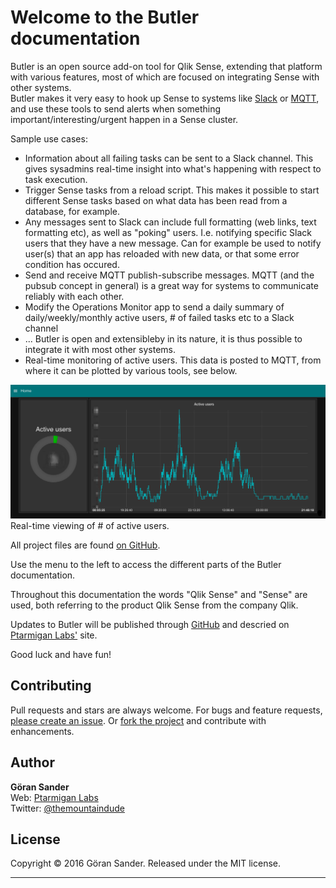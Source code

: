 # Welcome to the Butler documentation

Butler is an open source add-on tool for Qlik Sense, extending that platform with various features, most of which are focused on integrating Sense with other systems.   
Butler makes it very easy to hook up Sense to systems like [Slack](https://slack.com/) or [MQTT](http://mqtt.org/), and use these tools to send alerts when something important/interesting/urgent happen in a Sense cluster.  

Sample use cases:  

* Information about all failing tasks can be sent to a Slack channel. This gives sysadmins real-time insight into what's happening with respect to task execution.
* Trigger Sense tasks from a reload script. This makes it possible to start different Sense tasks based on what data has been read from a database, for example.
* Any messages sent to Slack can include full formatting (web links, text formatting etc), as well as "poking" users. I.e. notifying specific Slack users that they have a 
new message. Can for example be used to notify user(s) that an app has reloaded with new data, or that some error condition has occured. 
* Send and receive MQTT publish-subscribe messages. MQTT (and the pubsub concept in general) is a great way for systems to communicate reliably with each other.
* Modify the Operations Monitor app to send a daily summary of daily/weekly/monthly active users, # of failed tasks etc to a Slack channel
* ... Butler is open and extensibleby in its nature, it is thus possible to integrate it with most other systems.
* Real-time monitoring of active users. This data is posted to MQTT, from where it can be plotted by various tools, see below.
   
   
   
![alt text](img/active_user_sessions.png "Active user sessions")  
Real-time viewing of # of active users.



All project files are found [on GitHub](https://github.com/mountaindude/butler).

Use the menu to the left to access the different parts of the Butler documentation.


Throughout this documentation the words "Qlik Sense" and "Sense" are used, both referring to the product Qlik Sense from the company Qlik.

Updates to Butler will be published through [GitHub](https://github.com/mountaindude/butler) and descried on [Ptarmigan Labs'](https://ptarmiganlabs.com/) site.

Good luck and have fun!



## Contributing

Pull requests and stars are always welcome. For bugs and feature requests, [please create an issue](https://github.com/mountaindude/butler/issues/new).
Or [fork the project](https://github.com/mountaindude/butler/issues#fork-destination-box) and contribute with enhancements.
  

## Author

**Göran Sander**  
Web: [Ptarmigan Labs](https://ptarmiganlabs.com/)  
Twitter: [@themountaindude](https://twitter.com/themountaindude)


## License

Copyright © 2016 Göran Sander. 
Released under the MIT license.

***